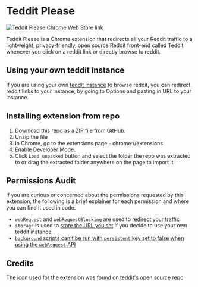 # Teddit Please

[![Teddit Please Chrome Web Store link](https://storage.googleapis.com/chrome-gcs-uploader.appspot.com/image/WlD8wC6g8khYWPJUsQceQkhXSlv1/UV4C4ybeBTsZt43U4xis.png)](https://chrome.google.com/webstore/detail/teddit-please/plgkifjefgnakpadlnkmlcfmkiegahfe)

Teddit Please is a Chrome extension that redirects all your Reddit traffic to a lightweight, privacy-friendly, open source Reddit front-end called [Teddit](https://teddit.net/about) whenever you click on a reddit link or directly browse to reddit.

## Using your own teddit instance
If you are using your own [teddit instance](https://codeberg.org/teddit/teddit#instances) to browse reddit, you can redirect reddit links to your instance, by going to Options and pasting in URL to your instance.

## Installing extension from repo
1. Download [this repo as a ZIP file](https://github.com/0xedward/teddit-please/archive/main.zip) from GitHub.
2. Unzip the file
3. In Chrome, go to the extensions page - chrome://extensions
4. Enable Developer Mode.
5. Click `Load unpacked` button and select the folder the repo was extracted to or drag the extracted folder anywhere on the page to import it

## Permissions Audit
If you are curious or concerned about the permissions requested by this extension, the following is a brief explainer for each permission and where you can find it used in code:
- `webRequest` and `webRequestBlocking` are used to [redirect your traffic](https://github.com/0xedward/teddit-please/blob/main/src/background.js#L29-L36)
- `storage` is used to [store the URL you set](https://github.com/0xedward/teddit-please/blob/main/src/options.js#L1-L23) if you decide to use your own teddit instance 
- [`background` scripts can't be run with `persistent` key set to false when using the `webRequest` API](https://developer.chrome.com/docs/extensions/mv2/background_pages/)

## Credits
The [icon](https://codeberg.org/teddit/teddit/src/branch/main/static/favicon.png) used for the extension was found on [teddit's open source repo](https://codeberg.org/teddit/teddit)
